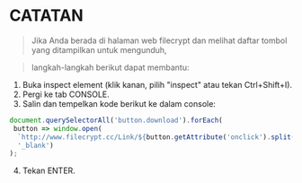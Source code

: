 # **CATATAN**
> Jika Anda berada di halaman web filecrypt dan melihat daftar tombol yang ditampilkan untuk mengunduh,<br>


> langkah-langkah berikut dapat membantu:



1. Buka inspect element (klik kanan, pilih "inspect" atau tekan Ctrl+Shift+I).
2. Pergi ke tab CONSOLE.
3. Salin dan tempelkan kode berikut ke dalam console:
```javascript
document.querySelectorAll('button.download').forEach(
 button => window.open(
  `http://www.filecrypt.cc/Link/${button.getAttribute('onclick').split("'")[1]}.html`,
  '_blank')
);
```
4. Tekan ENTER.
